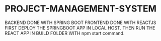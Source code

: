 # PROJECT-MANAGEMENT-SYSTEM
BACKEND DONE WITH SPRING BOOT 
FRONTEND DONE WITH REACTJS
FIRST DEPLOY THE SPRINGBOOT APP IN LOCAL HOST.
THEN RUN THE REACT APP IN BUILD FOLDER WITH npm start command.  

